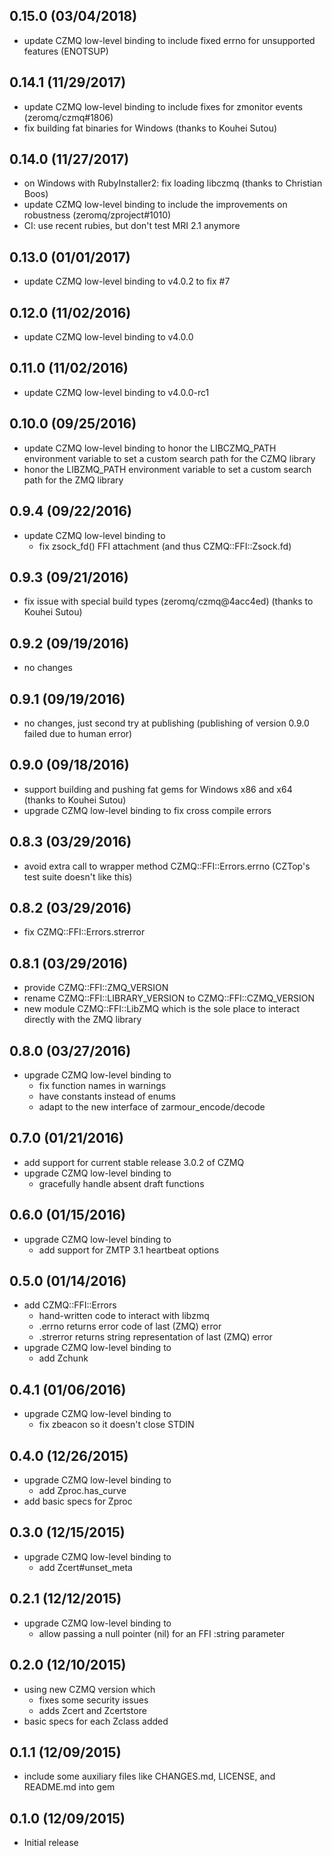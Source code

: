 0.15.0 (03/04/2018)
-----
* update CZMQ low-level binding to include fixed errno for unsupported features (ENOTSUP)

0.14.1 (11/29/2017)
-----
* update CZMQ low-level binding to include fixes for zmonitor events
  (zeromq/czmq#1806)
* fix building fat binaries for Windows (thanks to Kouhei Sutou)

0.14.0 (11/27/2017)
-----
* on Windows with RubyInstaller2: fix loading libczmq
  (thanks to Christian Boos)
* update CZMQ low-level binding to include the improvements on robustness
  (zeromq/zproject#1010)
* CI: use recent rubies, but don't test MRI 2.1 anymore

0.13.0 (01/01/2017)
-----
* update CZMQ low-level binding to v4.0.2 to fix #7

0.12.0 (11/02/2016)
-----
* update CZMQ low-level binding to v4.0.0

0.11.0 (11/02/2016)
-----
* update CZMQ low-level binding to v4.0.0-rc1

0.10.0 (09/25/2016)
-----
* update CZMQ low-level binding to honor the LIBCZMQ_PATH environment variable
  to set a custom search path for the CZMQ library
* honor the LIBZMQ_PATH environment variable to set a custom search path for
  the ZMQ library

0.9.4 (09/22/2016)
-----
* update CZMQ low-level binding to
  - fix zsock_fd() FFI attachment (and thus CZMQ::FFI::Zsock.fd)

0.9.3 (09/21/2016)
-----
* fix issue with special build types (zeromq/czmq@4acc4ed)
  (thanks to Kouhei Sutou)

0.9.2 (09/19/2016)
-----
* no changes

0.9.1 (09/19/2016)
-----
* no changes, just second try at publishing (publishing of version 0.9.0 failed
  due to human error)

0.9.0 (09/18/2016)
-----
* support building and pushing fat gems for Windows x86 and x64
  (thanks to Kouhei Sutou)
* upgrade CZMQ low-level binding to fix cross compile errors

0.8.3 (03/29/2016)
-----
* avoid extra call to wrapper method CZMQ::FFI::Errors.errno (CZTop's test
  suite doesn't like this)

0.8.2 (03/29/2016)
-----
* fix CZMQ::FFI::Errors.strerror

0.8.1 (03/29/2016)
-----
* provide CZMQ::FFI::ZMQ_VERSION
* rename CZMQ::FFI::LIBRARY_VERSION to CZMQ::FFI::CZMQ_VERSION
* new module CZMQ::FFI::LibZMQ which is the sole place to interact directly
  with the ZMQ library

0.8.0 (03/27/2016)
-----
* upgrade CZMQ low-level binding to
  - fix function names in warnings
  - have constants instead of enums
  - adapt to the new interface of zarmour_encode/decode

0.7.0 (01/21/2016)
-----
* add support for current stable release 3.0.2 of CZMQ
* upgrade CZMQ low-level binding to
  - gracefully handle absent draft functions

0.6.0 (01/15/2016)
-----
* upgrade CZMQ low-level binding to
  - add support for ZMTP 3.1 heartbeat options

0.5.0 (01/14/2016)
-----
* add CZMQ::FFI::Errors
  - hand-written code to interact with libzmq
  - .errno returns error code of last (ZMQ) error
  - .strerror returns string representation of last (ZMQ) error
* upgrade CZMQ low-level binding to
  - add Zchunk

0.4.1 (01/06/2016)
-----
* upgrade CZMQ low-level binding to
  - fix zbeacon so it doesn't close STDIN

0.4.0 (12/26/2015)
-----
* upgrade CZMQ low-level binding to
  - add Zproc.has_curve
* add basic specs for Zproc

0.3.0 (12/15/2015)
-----
* upgrade CZMQ low-level binding to
  - add Zcert#unset_meta

0.2.1 (12/12/2015)
-----
* upgrade CZMQ low-level binding to
  - allow passing a null pointer (nil) for an FFI :string parameter

0.2.0 (12/10/2015)
-----
* using new CZMQ version which
  - fixes some security issues
  - adds Zcert and Zcertstore
* basic specs for each Zclass added

0.1.1 (12/09/2015)
-----
* include some auxiliary files like CHANGES.md, LICENSE, and README.md into gem

0.1.0 (12/09/2015)
-----
* Initial release

